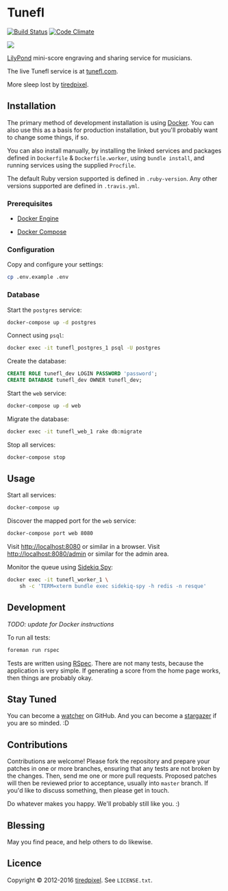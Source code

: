 # Tunefl

[![Build Status](https://travis-ci.org/tiredpixel/tunefl.png?branch=master,stable)](https://travis-ci.org/tiredpixel/tunefl)
[![Code Climate](https://codeclimate.com/github/tiredpixel/tunefl.png)](https://codeclimate.com/github/tiredpixel/tunefl)

![](https://raw.github.com/tiredpixel/tunefl/master/app/assets/images/logo.png)

[LilyPond](http://lilypond.org) mini-score engraving and sharing service for musicians.

The live Tunefl service is at [tunefl.com](https://www.tunefl.com).

More sleep lost by [tiredpixel](https://www.tiredpixel.com).


## Installation

The primary method of development installation is using
[Docker](https://www.docker.com/). You can also use this as a basis for
production installation, but you'll probably want to change some things, if so.

You can also install manually, by installing the linked services and packages
defined in `Dockerfile` & `Dockerfile.worker`, using `bundle install`, and
running services using the supplied `Procfile`.

The default Ruby version supported is defined in `.ruby-version`.
Any other versions supported are defined in `.travis.yml`.

### Prerequisites

- [Docker Engine](https://docs.docker.com/engine/installation/)

- [Docker Compose](https://docs.docker.com/compose/install/)

### Configuration

Copy and configure your settings:

```bash
cp .env.example .env
```

### Database

Start the `postgres` service:

```bash
docker-compose up -d postgres
```

Connect using `psql`:

```bash
docker exec -it tunefl_postgres_1 psql -U postgres
```

Create the database:

```sql
CREATE ROLE tunefl_dev LOGIN PASSWORD 'password';
CREATE DATABASE tunefl_dev OWNER tunefl_dev;
```

Start the `web` service:

```bash
docker-compose up -d web
```

Migrate the database:

```bash
docker exec -it tunefl_web_1 rake db:migrate
```

Stop all services:

```bash
docker-compose stop
```


## Usage

Start all services:

```bash
docker-compose up
```

Discover the mapped port for the `web` service:

```bash
docker-compose port web 8080
```

Visit <http://localhost:8080> or similar in a browser.
Visit <http://localhost:8080/admin> or similar for the admin area.

Monitor the queue using
[Sidekiq Spy](https://github.com/tiredpixel/sidekiq-spy):

```bash
docker exec -it tunefl_worker_1 \
    sh -c 'TERM=xterm bundle exec sidekiq-spy -h redis -n resque'
```


## Development

*TODO: update for Docker instructions*

To run all tests:

```bash
foreman run rspec
```

Tests are written using [RSpec](http://rspec.info/).
There are not many tests, because the application is very simple.
If generating a score from the home page works, then things are probably okay.


## Stay Tuned

You can become a
[watcher](https://github.com/tiredpixel/tunefl/watchers)
on GitHub. And you can become a
[stargazer](https://github.com/tiredpixel/tunefl/stargazers)
if you are so minded. :D


## Contributions

Contributions are welcome! Please fork the repository and prepare your patches
in one or more branches, ensuring that any tests are not broken by the changes.
Then, send me one or more pull requests. Proposed patches will then be reviewed
prior to acceptance, usually into `master` branch.
If you'd like to discuss something, then please get in touch.

Do whatever makes you happy. We'll probably still like you. :)


## Blessing

May you find peace, and help others to do likewise.


## Licence

Copyright © 2012-2016 [tiredpixel](https://www.tiredpixel.com).
See `LICENSE.txt`.
